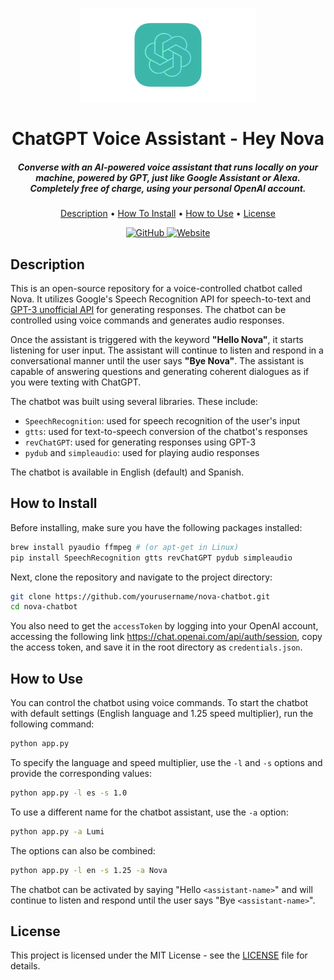 <p align="center">
  <img height="150" width="280" src="res/chatgpt.png" alt="ChatGPT">    
</p>
<h1 align="center">ChatGPT Voice Assistant - Hey Nova</h1>
<h5 align="center">Converse with an AI-powered voice assistant that runs locally on your machine, powered by GPT, just like Google Assistant or Alexa. Completely free of charge, using your personal OpenAI account. </h5>

<p align="center">
  <a href="#description">Description</a> •
  <a href="#how-to-install">How To Install</a> •
  <a href="#how-to-use">How to Use</a> •
  <a href="#license">License</a>
</p>
<p align="center">
  <a href="https://github.com/angeligareta/hey-nova-gpt-voice-assistant/blob/master/LICENSE">
    <img alt="GitHub" src="https://img.shields.io/github/license/angeligareta/hey-nova-gpt-voice-assistant.svg?style=for-the-badge">
  </a>
  <a href="https://github.com/ellerbrock/open-source-badges/">
    <img alt="Website" src="https://badges.frapsoft.com/os/v1/open-source-175x29.png?v=103">
  </a>
</p>

## Description

This is an open-source repository for a voice-controlled chatbot called Nova. It utilizes Google's Speech Recognition API for speech-to-text and [GPT-3 unofficial API](https://github.com/acheong08/ChatGPT) for generating responses. The chatbot can be controlled using voice commands and generates audio responses. 

Once the assistant is triggered with the keyword **"Hello Nova"**, it starts listening for user input. The assistant will continue to listen and respond in a conversational manner until the user says **"Bye Nova"**. The assistant is capable of answering questions and generating coherent dialogues as if you were texting with ChatGPT.

The chatbot was built using several libraries. These include:

- `SpeechRecognition`: used for speech recognition of the user's input
- `gtts`: used for text-to-speech conversion of the chatbot's responses
- `revChatGPT`: used for generating responses using GPT-3
- `pydub` and `simpleaudio`: used for playing audio responses

The chatbot is available in English (default) and Spanish.

## How to Install

Before installing, make sure you have the following packages installed:

```bash
brew install pyaudio ffmpeg # (or apt-get in Linux)
pip install SpeechRecognition gtts revChatGPT pydub simpleaudio
```

Next, clone the repository and navigate to the project directory:

```bash
git clone https://github.com/yourusername/nova-chatbot.git
cd nova-chatbot
```

You also need to get the `accessToken` by logging into your OpenAI account, accessing the following link https://chat.openai.com/api/auth/session, copy the access token, and save it in the root directory as `credentials.json`. 

## How to Use

You can control the chatbot using voice commands. To start the chatbot with default settings (English language and 1.25 speed multiplier), run the following command:

```bash
python app.py
```

To specify the language and speed multiplier, use the `-l` and `-s` options and provide the corresponding values:

```bash
python app.py -l es -s 1.0
```

To use a different name for the chatbot assistant, use the `-a` option:

```bash
python app.py -a Lumi
```

The options can also be combined:

```bash
python app.py -l en -s 1.25 -a Nova
```

The chatbot can be activated by saying "Hello `<assistant-name>`" and will continue to listen and respond until the user says "Bye `<assistant-name>`". 

## License

This project is licensed under the MIT License - see the [LICENSE](LICENSE) file for details.